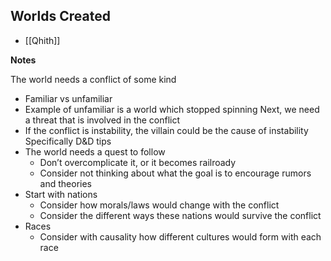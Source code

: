 ## Worlds Created
- [[Qhith]]

__Notes__

The world needs a conflict of some kind
- Familiar vs unfamiliar
- Example of unfamiliar is a world which stopped spinning
Next, we need a threat that is involved in the conflict 
- If the conflict is instability, the villain could be the cause of instability
Specifically D&D tips
- The world needs a quest to follow
	- Don’t overcomplicate it, or it becomes railroady
	- Consider not thinking about what the goal is to encourage rumors and theories
- Start with nations
	- Consider how morals/laws would change with the conflict
	- Consider the different ways these nations would survive the conflict
- Races
	- Consider with causality how different cultures would form with each race